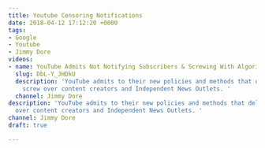 ```yaml
---
title: Youtube Censoring Notifications
date: 2018-04-12 17:12:20 +0000
tags:
- Google
- Youtube
- Jimmy Dore
videos:
- name: YouTube Admits Not Notifying Subscribers & Screwing With Algorithms
  slug: DbL-Y_JHDkU
  description: 'YouTube admits to their new policies and methods that deliberately
    screw over content creators and Independent News Outlets. '
  channel: Jimmy Dore
description: 'YouTube admits to their new policies and methods that deliberately screw
  over content creators and Independent News Outlets. '
channel: Jimmy Dore
draft: true

---
```

